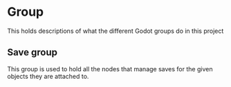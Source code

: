 # Group

This holds descriptions of what the different Godot groups do in this project

## Save group

This group is used to hold all the nodes that manage saves for the given objects they are attached to.
